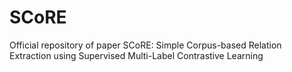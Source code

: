 # SCoRE
Official repository of paper SCoRE: Simple Corpus-based Relation Extraction using Supervised Multi-Label Contrastive Learning
